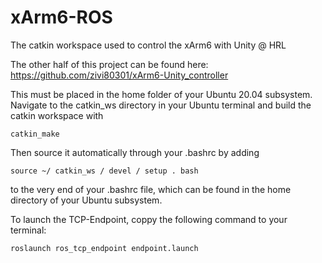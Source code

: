 # xArm6-ROS
The catkin workspace used to control the xArm6 with Unity @ HRL

The other half of this project can be found here: https://github.com/zivi80301/xArm6-Unity_controller

This must be placed in the home folder of your Ubuntu 20.04 subsystem. Navigate to the catkin_ws directory in your Ubuntu terminal and build the catkin workspace with 
```
catkin_make
```
Then source it automatically through your .bashrc by adding
```
source ~/ catkin_ws / devel / setup . bash
```
to the very end of your .bashrc file, which can be found in the home directory of your Ubuntu subsystem.

To launch the TCP-Endpoint, coppy the following command to your terminal:
```
roslaunch ros_tcp_endpoint endpoint.launch
```
